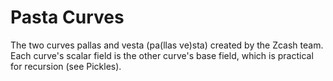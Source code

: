 # Pasta Curves

The two curves pallas and vesta (pa(llas ve)sta) created by the Zcash team.
Each curve's scalar field is the other curve's base field, which is practical for recursion (see Pickles).
